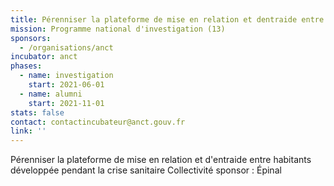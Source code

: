 ```yaml
---
title: Pérenniser la plateforme de mise en relation et dentraide entre habitants
mission: Programme national d'investigation (13)
sponsors:
  - /organisations/anct
incubator: anct
phases:
  - name: investigation
    start: 2021-06-01
  - name: alumni
    start: 2021-11-01
stats: false
contact: contactincubateur@anct.gouv.fr
link: ''
---
```

Pérenniser la plateforme de mise en relation et d'entraide entre habitants développée pendant la crise sanitaire
Collectivité sponsor : Épinal
